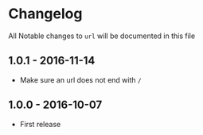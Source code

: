 # Changelog

All Notable changes to `url` will be documented in this file


## 1.0.1 - 2016-11-14

- Make sure an url does not end with `/`

## 1.0.0 - 2016-10-07

- First release

